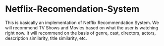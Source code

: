 # Netflix-Recomendation-System
This is basically an implementation of Netflix Recommendation System. We will recommend TV Shows and Movies based on what the user is watching right now.
It will recommend on the basis of genre, cast, directors, actors, description similarity, title similarity, etc.

